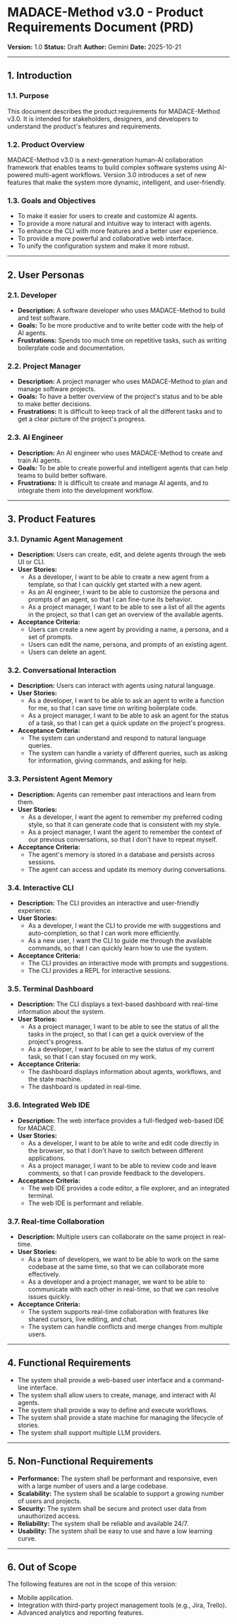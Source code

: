 # MADACE-Method v3.0 - Product Requirements Document (PRD)

**Version:** 1.0
**Status:** Draft
**Author:** Gemini
**Date:** 2025-10-21

---

## 1. Introduction

### 1.1. Purpose

This document describes the product requirements for MADACE-Method v3.0. It is intended for stakeholders, designers, and developers to understand the product's features and requirements.

### 1.2. Product Overview

MADACE-Method v3.0 is a next-generation human-AI collaboration framework that enables teams to build complex software systems using AI-powered multi-agent workflows. Version 3.0 introduces a set of new features that make the system more dynamic, intelligent, and user-friendly.

### 1.3. Goals and Objectives

*   To make it easier for users to create and customize AI agents.
*   To provide a more natural and intuitive way to interact with agents.
*   To enhance the CLI with more features and a better user experience.
*   To provide a more powerful and collaborative web interface.
*   To unify the configuration system and make it more robust.

---

## 2. User Personas

### 2.1. Developer

*   **Description:** A software developer who uses MADACE-Method to build and test software.
*   **Goals:** To be more productive and to write better code with the help of AI agents.
*   **Frustrations:** Spends too much time on repetitive tasks, such as writing boilerplate code and documentation.

### 2.2. Project Manager

*   **Description:** A project manager who uses MADACE-Method to plan and manage software projects.
*   **Goals:** To have a better overview of the project's status and to be able to make better decisions.
*   **Frustrations:** It is difficult to keep track of all the different tasks and to get a clear picture of the project's progress.

### 2.3. AI Engineer

*   **Description:** An AI engineer who uses MADACE-Method to create and train AI agents.
*   **Goals:** To be able to create powerful and intelligent agents that can help teams to build better software.
*   **Frustrations:** It is difficult to create and manage AI agents, and to integrate them into the development workflow.

---

## 3. Product Features

### 3.1. Dynamic Agent Management

*   **Description:** Users can create, edit, and delete agents through the web UI or CLI.
*   **User Stories:**
    *   As a developer, I want to be able to create a new agent from a template, so that I can quickly get started with a new agent.
    *   As an AI engineer, I want to be able to customize the persona and prompts of an agent, so that I can fine-tune its behavior.
    *   As a project manager, I want to be able to see a list of all the agents in the project, so that I can get an overview of the available agents.
*   **Acceptance Criteria:**
    *   Users can create a new agent by providing a name, a persona, and a set of prompts.
    *   Users can edit the name, persona, and prompts of an existing agent.
    *   Users can delete an agent.

### 3.2. Conversational Interaction

*   **Description:** Users can interact with agents using natural language.
*   **User Stories:**
    *   As a developer, I want to be able to ask an agent to write a function for me, so that I can save time on writing boilerplate code.
    *   As a project manager, I want to be able to ask an agent for the status of a task, so that I can get a quick update on the project's progress.
*   **Acceptance Criteria:**
    *   The system can understand and respond to natural language queries.
    *   The system can handle a variety of different queries, such as asking for information, giving commands, and asking for help.

### 3.3. Persistent Agent Memory

*   **Description:** Agents can remember past interactions and learn from them.
*   **User Stories:**
    *   As a developer, I want the agent to remember my preferred coding style, so that it can generate code that is consistent with my style.
    *   As a project manager, I want the agent to remember the context of our previous conversations, so that I don't have to repeat myself.
*   **Acceptance Criteria:**
    *   The agent's memory is stored in a database and persists across sessions.
    *   The agent can access and update its memory during conversations.

### 3.4. Interactive CLI

*   **Description:** The CLI provides an interactive and user-friendly experience.
*   **User Stories:**
    *   As a developer, I want the CLI to provide me with suggestions and auto-completion, so that I can work more efficiently.
    *   As a new user, I want the CLI to guide me through the available commands, so that I can quickly learn how to use the system.
*   **Acceptance Criteria:**
    *   The CLI provides an interactive mode with prompts and suggestions.
    *   The CLI provides a REPL for interactive sessions.

### 3.5. Terminal Dashboard

*   **Description:** The CLI displays a text-based dashboard with real-time information about the system.
*   **User Stories:**
    *   As a project manager, I want to be able to see the status of all the tasks in the project, so that I can get a quick overview of the project's progress.
    *   As a developer, I want to be able to see the status of my current task, so that I can stay focused on my work.
*   **Acceptance Criteria:**
    *   The dashboard displays information about agents, workflows, and the state machine.
    *   The dashboard is updated in real-time.

### 3.6. Integrated Web IDE

*   **Description:** The web interface provides a full-fledged web-based IDE for MADACE.
*   **User Stories:**
    *   As a developer, I want to be able to write and edit code directly in the browser, so that I don't have to switch between different applications.
    *   As a project manager, I want to be able to review code and leave comments, so that I can provide feedback to the developers.
*   **Acceptance Criteria:**
    *   The web IDE provides a code editor, a file explorer, and an integrated terminal.
    *   The web IDE is performant and reliable.

### 3.7. Real-time Collaboration

*   **Description:** Multiple users can collaborate on the same project in real-time.
*   **User Stories:**
    *   As a team of developers, we want to be able to work on the same codebase at the same time, so that we can collaborate more effectively.
    *   As a developer and a project manager, we want to be able to communicate with each other in real-time, so that we can resolve issues quickly.
*   **Acceptance Criteria:**
    *   The system supports real-time collaboration with features like shared cursors, live editing, and chat.
    *   The system can handle conflicts and merge changes from multiple users.

---

## 4. Functional Requirements

*   The system shall provide a web-based user interface and a command-line interface.
*   The system shall allow users to create, manage, and interact with AI agents.
*   The system shall provide a way to define and execute workflows.
*   The system shall provide a state machine for managing the lifecycle of stories.
*   The system shall support multiple LLM providers.

---

## 5. Non-Functional Requirements

*   **Performance:** The system shall be performant and responsive, even with a large number of users and a large codebase.
*   **Scalability:** The system shall be scalable to support a growing number of users and projects.
*   **Security:** The system shall be secure and protect user data from unauthorized access.
*   **Reliability:** The system shall be reliable and available 24/7.
*   **Usability:** The system shall be easy to use and have a low learning curve.

---

## 6. Out of Scope

The following features are not in the scope of this version:

*   Mobile application.
*   Integration with third-party project management tools (e.g., Jira, Trello).
*   Advanced analytics and reporting features.
